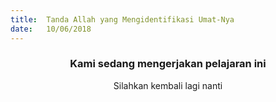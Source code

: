 ```yaml
---
title:  Tanda Allah yang Mengidentifikasi Umat-Nya
date:   10/06/2018
---
```


### <center>Kami sedang mengerjakan pelajaran ini</center>
<center>Silahkan kembali lagi nanti</center>